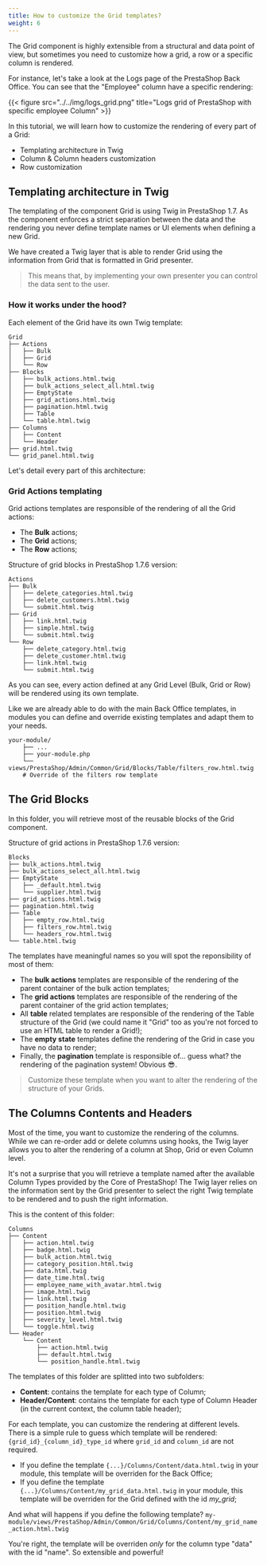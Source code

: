 ```yaml
---
title: How to customize the Grid templates?
weight: 6
---
```


The Grid component is highly extensible from a structural and data point of view, but sometimes you need
to customize how a grid, a row or a specific column is rendered.

For instance, let's take a look at the Logs page of the PrestaShop Back Office. You can see that the "Employee" column have a specific rendering:

{{< figure src="../../img/logs_grid.png" title="Logs grid of PrestaShop with specific employee Column" >}}

In this tutorial, we will learn how to customize the rendering of every part of a Grid:

* Templating architecture in Twig
* Column & Column headers customization
* Row customization

## Templating architecture in Twig

The templating of the component Grid is using Twig in PrestaShop 1.7. As the component enforces a strict separation between the data and the rendering you never define template names or UI elements when defining a new Grid.

We have created a Twig layer that is able to render Grid using the information from Grid that is formatted in Grid presenter.

> This means that, by implementing your own presenter you can control the data sent to the user.

### How it works under the hood?

Each element of the Grid have its own Twig template:

```
Grid
├── Actions
│   ├── Bulk
│   ├── Grid
│   └── Row
├── Blocks
│   ├── bulk_actions.html.twig
│   ├── bulk_actions_select_all.html.twig
│   ├── EmptyState
│   ├── grid_actions.html.twig
│   ├── pagination.html.twig
│   ├── Table
│   └── table.html.twig
├── Columns
│   ├── Content
│   └── Header
├── grid.html.twig
└── grid_panel.html.twig
```

Let's detail every part of this architecture:

### Grid Actions templating

Grid actions templates are responsible of the rendering of all the Grid actions:

* The **Bulk** actions;
* The **Grid** actions;
* The **Row** actions;

Structure of grid blocks in PrestaShop 1.7.6 version:

```
Actions
├── Bulk
│   ├── delete_categories.html.twig
│   ├── delete_customers.html.twig
│   └── submit.html.twig
├── Grid
│   ├── link.html.twig
│   ├── simple.html.twig
│   └── submit.html.twig
└── Row
    ├── delete_category.html.twig
    ├── delete_customer.html.twig
    ├── link.html.twig
    └── submit.html.twig
```

As you can see, every action defined at any Grid Level (Bulk, Grid or Row) will be rendered using its own template.

Like we are already able to do with the main Back Office templates, in modules you can define and override existing templates and adapt them to your needs.

```
your-module/
    ├── ...
    ├── your-module.php
    └── views/PrestaShop/Admin/Common/Grid/Blocks/Table/filters_row.html.twig
    # Override of the filters row template
```

## The Grid Blocks

In this folder, you will retrieve most of the reusable blocks of the Grid component.

Structure of grid actions in PrestaShop 1.7.6 version:

```
Blocks
├── bulk_actions.html.twig
├── bulk_actions_select_all.html.twig
├── EmptyState
│   ├── _default.html.twig
│   └── supplier.html.twig
├── grid_actions.html.twig
├── pagination.html.twig
├── Table
│   ├── empty_row.html.twig
│   ├── filters_row.html.twig
│   └── headers_row.html.twig
└── table.html.twig
```

The templates have meaningful names so you will spot the reponsibility
of most of them:

* The **bulk actions** templates are responsible of the rendering of the parent container of the bulk action templates;
* The **grid actions** templates are responsible of the rendering of the parent container of the grid action templates;
* All **table** related templates are responsible of the rendering of the Table structure of the Grid (we could name it "Grid" too as you're not forced to use an HTML table to render a Grid!);
* The **empty state** templates define the rendering of the Grid in case you have no data to render;
* Finally, the **pagination** template is responsible of... guess what? the rendering of the pagination system! Obvious 😎.

> Customize these template when you want to alter the rendering of the structure of your Grids.

## The Columns Contents and Headers

Most of the time, you want to customize the rendering of the columns. While we can re-order add or delete columns using hooks, the Twig layer allows you to alter the rendering of a column at Shop, Grid or even Column level.

It's not a surprise that you will retrieve a template named after the available Column Types provided by the Core of PrestaShop! The Twig layer relies on the information sent by the Grid presenter to select the right Twig template to be rendered and to push the right information.

This is the content of this folder:

```
Columns
├── Content
│   ├── action.html.twig
│   ├── badge.html.twig
│   ├── bulk_action.html.twig
│   ├── category_position.html.twig
│   ├── data.html.twig
│   ├── date_time.html.twig
│   ├── employee_name_with_avatar.html.twig
│   ├── image.html.twig
│   ├── link.html.twig
│   ├── position_handle.html.twig
│   ├── position.html.twig
│   ├── severity_level.html.twig
│   └── toggle.html.twig
└── Header
    └── Content
        ├── action.html.twig
        ├── default.html.twig
        └── position_handle.html.twig
```

The templates of this folder are splitted into two subfolders:

* **Content**: contains the template for each type of Column;
* **Header/Content**: contains the template for each type of Column Header (in the current context, the column table header);

For each template, you can customize the rendering at different levels.
There is a simple rule to guess which template will be rendered: `{grid_id}_{column_id}_type_id` where `grid_id` and `column_id` are not required.

* If you define the template `{...}/Columns/Content/data.html.twig` in your module, this template will be overriden for the Back Office;
* If you define the template `{...}/Columns/Content/my_grid_data.html.twig` in your module, this template will be overriden for the Grid defined with the id *my_grid*;

And what will happens if you define the following template? `my-module/views/PrestaShop/Admin/Common/Grid/Columns/Content/my_grid_name_action.html.twig`

You're right, the template will be overriden *only* for the column type "data" with the id "name". So extensible and powerful!
